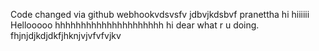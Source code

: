 Code changed via github webhookvdsvsfv
jdbvjkdsbvf
pranettha
hi
hiiiiii
Hellooooo
hhhhhhhhhhhhhhhhhhhhh
hi dear what r u doing.
fhjnjdjkdjdkfjhknjvjvfvfvjkv

